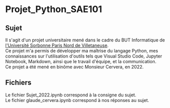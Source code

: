 # Projet_Python_SAE101
## Sujet
Il s'agit d'un projet universitaire mené dans le cadre du BUT Informatique de [l'Université Sorbonne Paris Nord de Villetaneuse](https://www.univ-spn.fr/).  
Ce projet m'a permis de développer ma maîtrise du langage Python, mes connaissances sur l'utilisation d'outils tels que Visual Studio Code, Jupyter Notebook, Markdown, ainsi que le travail d'équipe, et la communication.  
Ce projet a été mené en binôme avec Monsieur Cervera, en 2022.  

## Fichiers
Le fichier Sujet_2022.ipynb correspond à la consigne du sujet.  
Le fichier glaude_cervera.ipynb correspond à nos réponses au sujet.

